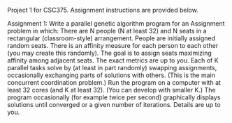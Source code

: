 Project 1 for CSC375.  Assignment instructions are provided below.

Assignment 1:
Write a parallel genetic algorithm program for an Assignment problem in which:
There are N people (N at least 32) and N seats in a rectangular (classroom-style) arrangement. People are initially assigned random seats.
There is an affinity measure for each person to each other (you may create this randomly). The goal is to assign seats maximizing affinity among adjacent seats. The exact metrics are up to you.
Each of K parallel tasks solve by (at least in part randomly) swapping assignments, occasionally exchanging parts of solutions with others. (This is the main concurrent coordination problem.) Run the program on a computer with at least 32 cores (and K at least 32). (You can develop with smaller K.)
The program occasionally (for example twice per second) graphically displays solutions until converged or a given number of iterations. Details are up to you.

